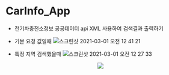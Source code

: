 # CarInfo_App
* 전기차충전소정보 공공데이터 api XML 사용하여 검색결과 출력하기

* 기본 요청 값일때
![스크린샷 2021-03-01 오전 12 41 21](https://user-images.githubusercontent.com/73155839/109802671-7450f000-7c63-11eb-96cc-e245426b46db.png)

* 특정 지역 검색했을때
![스크린샷 2021-03-01 오전 12 27 33](https://user-images.githubusercontent.com/73155839/109802677-774be080-7c63-11eb-8b72-adc7e09d97f2.png)


<p align="center">
<img src="https://user-images.githubusercontent.com/73155839/109803030-e6c1d000-7c63-11eb-8753-3c5df3e9b715.png" >
</p>




